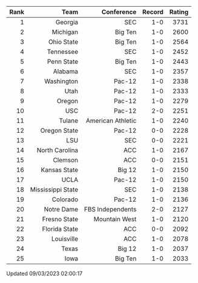 | Rank  | Team                 | Conference           | Record   | Rating |
| ---:  | ---:                 | ---:                 | ---:     | ---:   |
| 1     | Georgia              | SEC                  | 1-0      | 3731   |
| 2     | Michigan             | Big Ten              | 1-0      | 2600   |
| 3     | Ohio State           | Big Ten              | 1-0      | 2564   |
| 4     | Tennessee            | SEC                  | 1-0      | 2452   |
| 5     | Penn State           | Big Ten              | 1-0      | 2443   |
| 6     | Alabama              | SEC                  | 1-0      | 2357   |
| 7     | Washington           | Pac-12               | 1-0      | 2338   |
| 8     | Utah                 | Pac-12               | 1-0      | 2333   |
| 9     | Oregon               | Pac-12               | 1-0      | 2279   |
| 10    | USC                  | Pac-12               | 2-0      | 2251   |
| 11    | Tulane               | American Athletic    | 1-0      | 2240   |
| 12    | Oregon State         | Pac-12               | 0-0      | 2228   |
| 13    | LSU                  | SEC                  | 0-0      | 2221   |
| 14    | North Carolina       | ACC                  | 1-0      | 2167   |
| 15    | Clemson              | ACC                  | 0-0      | 2151   |
| 16    | Kansas State         | Big 12               | 1-0      | 2150   |
| 17    | UCLA                 | Pac-12               | 1-0      | 2150   |
| 18    | Mississippi State    | SEC                  | 1-0      | 2138   |
| 19    | Colorado             | Pac-12               | 1-0      | 2136   |
| 20    | Notre Dame           | FBS Independents     | 2-0      | 2127   |
| 21    | Fresno State         | Mountain West        | 1-0      | 2120   |
| 22    | Florida State        | ACC                  | 0-0      | 2092   |
| 23    | Louisville           | ACC                  | 1-0      | 2078   |
| 24    | Texas                | Big 12               | 1-0      | 2037   |
| 25    | Iowa                 | Big Ten              | 1-0      | 2033   |

Updated 09/03/2023 02:00:17
